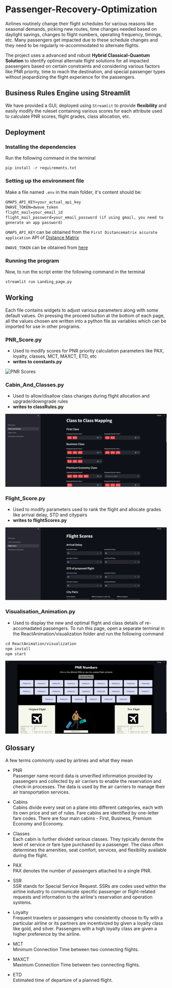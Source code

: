# Passenger-Recovery-Optimization

Airlines routinely change their flight schedules for various reasons like seasonal demands, picking new routes, time changes needed based on daylight savings, changes to flight numbers,
operating frequency, timings, etc. Many passengers get impacted due to these schedule
changes and they need to be regularly re-accommodated to alternate flights. 

The project uses a advanced and robust **Hybrid Classical-Quantum Solution** to identify optimal alternate flight solutions for all impacted passengers based on certain constraints and considering various factors like PNR priority, time to reach the destination, and special passenger types without jeopardizing the flight experience for the passengers.


## Business Rules Engine using Streamlit

We have provided a GUI, deployed using `Streamlit` to provide **flexibility** and easily modify the ruleset containing various scores for each attribute used to calculate PNR scores, flight grades, class allocation, etc.


## Deployment

### Installing the dependencies

Run the following command in the terminal
```
pip install -r requirements.txt
```

### Setting up the environment file

Make a file named `.env` in the main folder, it's content should be:
```
GMAPS_API_KEY=your_actual_api_key
DWAVE_TOKEN=dwave_token
flight_mail=your_email_id
flight_mail_password=your_email_password (if using gmail, you need to generate an app password)
```
`GMAPS_API_KEY` can be obtained from the `First Distancematrix accurate application` API of [Distance Matrix](https://distancematrix.ai/)

`DWAVE_TOKEN` can be obtained from [here](https://cloud.dwavesys.com/leap/)

### Running the program
Now, to run the script enter the following command in the terminal
```bash
streamlit run Landing_page.py
```


## Working

Each file contains widgets to adjust various parameters along with some default values. On pressing the proceed button at the bottom of each page, all the values chosen are written into a python file as variables which can be imported for use in other programs.

 ### PNR_Score.py
- Used to modify scores for PNR priority calculation parameters like PAX, loyalty, classes, MCT, MAXCT, ETD, etc
- **writes to constants.py**
  
![PNR Scores](./assets/PNRScore_SS2.png)

### Cabin_And_Classes.py
- Used to allow/disallow class changes during flight allocation and upgrade/downgrade rules
- **writes to classRules.py**
  
![Cabins and Classes](./assets/CabinClasses_SS.png)

### Flight_Score.py
- Used to modify parameters used to rank the flight and allocate grades like arrival delay, STD and citypairs
- **writes to flightScores.py**
  
![Flight Scores](./assets/FlightScores_SS.png)

### Visualisation_Animation.py
- Used to display the new and optimal flight and class details of re-accomadated passengers.
To run this page, open a separate terminal in the ReactAnimation/visualization folder and run the following command 
```
cd ReactAnimation/visualization
npm install
npm start
```

![Visualisation Animation](./assets/ResultVisualisation_SS.png)

## Glossary

A few terms commonly used by airlines and what they mean

- PNR\
Passenger name record data is unverified information provided by passengers and collected by air carriers to enable the reservation and check-in processes. The data is used by the air carriers to manage their air transportation services.

- Cabins\
Cabins divide every seat on a plane into different categories, each with its own price and set of rules. Fare cabins are identified by one-letter fare codes. There are four main cabins - First, Business, Premium Economy and Economy.

- Classes\
Each cabin is further divided various classes. They typically denote the level of service or fare type purchased by a passenger. The class often determines the amenities, seat comfort, services, and flexibility available during the flight.  

- PAX\
PAX denotes the number of passengers attached to a single PNR.

- SSR\
SSR stands for Special Service Request. SSRs are codes used within the airline industry to communicate specific passenger or flight-related requests and information to the airline's reservation and operation systems.

- Loyalty\
Frequent travelers or passengers who consistently choose to fly with a particular airline or its partners are incentivized by given a loyalty class like gold, and silver. Passengers with a high loyalty class are given a higher preference by the airline.

- MCT\
Minimum Connection Time between two connecting flights.

- MAXCT\
Maximum Connection Time between two connecting flights.

- ETD\
Estimated time of departure of a planned flight.






